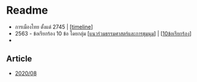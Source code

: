# Readme

- การเมืองไทย ตั้งแต่ 2745 | [[timeline]]
- 2563 - ข้อเรียกร้อง 10 ข้อ โดยกลุ่ม [[แนวร่วมธรรมศาสตร์และการชุมนุม]] | [[10ข้อเรียกร้อง]]
- 

## Article

- [2020/08](2020/article)


[//begin]: # "Autogenerated link references for markdown compatibility"
[timeline]: timeline "การเมืองไทย ตั้งแต่ 2745"
[แนวร่วมธรรมศาสตร์และการชุมนุม]: org/แนวร่วมธรรมศาสตร์และการชุมนุม "แนวร่วมธรรมศาสตร์และการชุมนุม"
[10ข้อเรียกร้อง]: 2020/10ข้อเรียกร้อง "ข้อเรียกร้อง 10 ข้อ"
[//end]: # "Autogenerated link references"